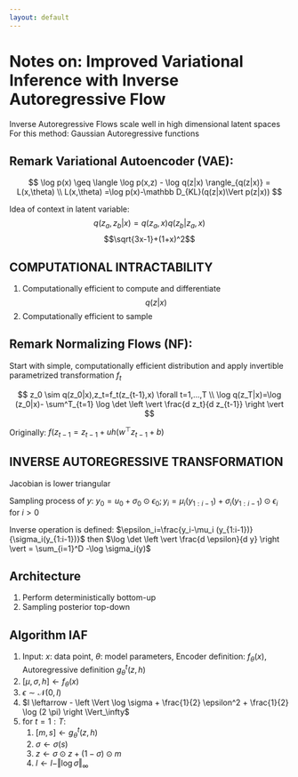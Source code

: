 ```yaml
---
layout: default
---
```


# Notes on: Improved Variational Inference with Inverse Autoregressive Flow

Inverse Autoregressive Flows scale well in high dimensional latent spaces
For this method: Gaussian Autoregressive functions

## Remark Variational Autoencoder (VAE):

$$
\log p(x) \geq \langle \log p(x,z) - \log q(z|x) \rangle_{q(z|x)} = L(x,\theta) \\
L(x,\theta) =\log p(x)-\mathbb D_{KL}(q(z|x)\Vert p(z|x))
$$

Idea of context in latent variable: $$q(z_a,z_b|x)=q(z_a,x)q(z_b|z_a,x)$$ $$\sqrt{3x-1}+(1+x)^2$$

## COMPUTATIONAL INTRACTABILITY

1. Computationally efficient to compute and differentiate $$q(z|x)$$
2. Computationally efficient to sample

## Remark Normalizing Flows (NF):

Start with simple, computationally efficient distribution and apply invertible parametrized transformation $f_t$

$$
z_0 \sim q(z_0|x),z_t=f_t(z_{t-1},x) \forall t=1,...,T \\
\log q(z_T|x)=\log (z_0|x)- \sum^T_{t=1} \log \det \left \vert \frac{d z_t}{d z_{t-1}} \right \vert
$$

Originally: $f(z_{t-1}=z_{t-1}+uh(w^\top z_{t-1} +b)$

## INVERSE AUTOREGRESSIVE TRANSFORMATION

Jacobian is lower triangular

Sampling process of $y$: $y_0=u_0+\sigma_0 \odot \epsilon_0 ;y_i=\mu_i(y_{1:i-1})+\sigma_i(y_{1:i-1})\odot\epsilon_i$ for $i>0$

Inverse operation is defined: $\epsilon_i=\frac{y_i-\mu_i (y_{1:i-1})}{\sigma_i(y_{1:i-1})}$ then $\log \det \left \vert \frac{d \epsilon}{d y} \right \vert = \sum_{i=1}^D -\log \sigma_i(y)$

## Architecture

1. Perform deterministically bottom-up
2. Sampling posterior top-down

## Algorithm IAF

1. Input: $x$: data point, $\theta$: model parameters, Encoder definition: $f_\theta(x)$, Autoregressive definition $g_\theta^t(z,h)$
2. $[\mu,\sigma,h] \leftarrow f_\theta(x)$
3. $\epsilon \sim \mathcal N(0,I)$
4. $l \leftarrow - \left \Vert \log \sigma + \frac{1}{2} \epsilon^2 + \frac{1}{2} \log (2 \pi) \right \Vert_\infty$
5. for $t=1:T$:
    1. $[m,s]\leftarrow g_\theta^t(z,h)$
    2. $\sigma \leftarrow \sigma(s)$
    3. $z \leftarrow \sigma \odot z + (1-\sigma) \odot m$
    4. $l \leftarrow l - \Vert \log \sigma \Vert_\infty$
